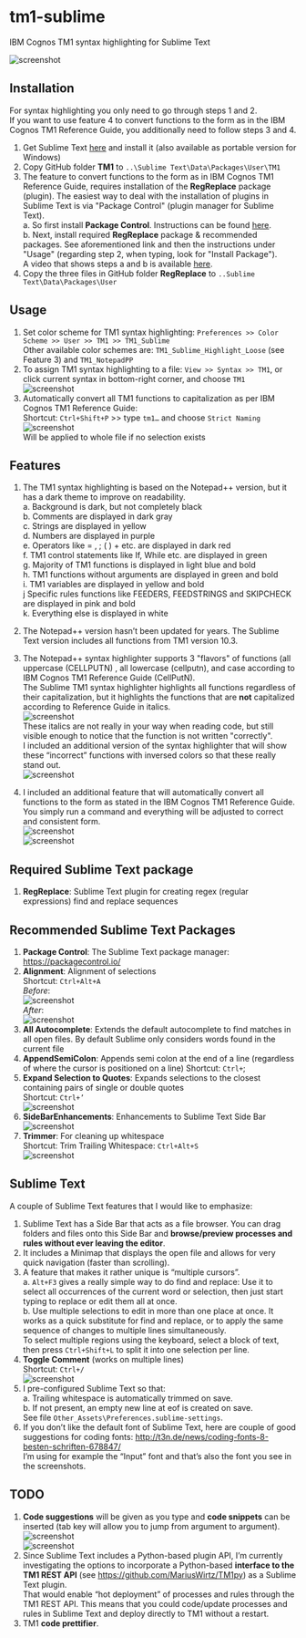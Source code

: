 # tm1-sublime
IBM Cognos TM1 syntax highlighting for Sublime Text

![screenshot](Other_Assets/intro.png "TM1 syntax highlighting in Sublime Text")

## Installation
For syntax highlighting you only need to go through steps 1 and 2.  
If you want to use feature 4 to convert functions to the form as in the IBM Cognos TM1 Reference Guide, you additionally need to follow steps 3 and 4.  

1. Get Sublime Text [here](https://www.sublimetext.com/3) and install it (also available as portable version for Windows)
2. Copy GitHub folder __TM1__ to `..\Sublime Text\Data\Packages\User\TM1`
3. The feature to convert functions to the form as in IBM Cognos TM1 Reference Guide, requires installation of the __RegReplace__ package (plugin). The easiest way to deal with the installation of plugins in Sublime Text is via "Package Control" (plugin manager for Sublime Text).  
  a. So first install __Package Control__. Instructions can be found [here](https://www.granneman.com/webdev/editors/sublime-text/packages/how-to-install-and-use-package-control/).  
  b. Next, install required __RegReplace__ package & recommended packages. See aforementioned link and then the instructions under "Usage" (regarding step 2, when typing, look for "Install Package").  
  A video that shows steps a and b is available [here](https://youtu.be/NID3p0okzYQ).
4. Copy the three files in GitHub folder __RegReplace__ to `..Sublime Text\Data\Packages\User`

## Usage
1. Set color scheme for TM1 syntax highlighting: `Preferences >> Color Scheme >> User >> TM1 >> TM1_Sublime`  
Other available color schemes are: `TM1_Sublime_Highlight_Loose` (see Feature 3) and `TM1_NotepadPP`
2. To assign TM1 syntax highlighting to a file: `View >> Syntax >> TM1`, or click current syntax in bottom-right corner, and choose `TM1`  
![screenshot](Other_Assets/assign.png "")
3. Automatically convert all TM1 functions to capitalization as per IBM Cognos TM1 Reference Guide:  
Shortcut: `Ctrl+Shift+P` >> type `tm1…` and choose `Strict Naming`  
![screenshot](Other_Assets/regrep.png "")  
Will be applied to whole file if no selection exists

## Features
1.	The TM1 syntax highlighting is based on the Notepad++ version, but it has a dark theme to improve on readability.  
  a. Background is dark, but not completely black  
  b. Comments are displayed in dark gray  
  c. Strings are displayed in yellow  
  d. Numbers are displayed in purple  
  e. Operators like = , ; ( ) + etc. are displayed in dark red  
  f. TM1 control statements like If, While etc. are displayed in green  
  g. Majority of TM1 functions is displayed in light blue and bold  
  h. TM1 functions without arguments are displayed in green and bold  
  i. TM1 variables are displayed in yellow and bold  
  j  Specific rules functions like FEEDERS, FEEDSTRINGS and SKIPCHECK are displayed in pink and bold  
  k. Everything else is displayed in white
  
2. The Notepad++ version hasn’t been updated for years. The Sublime Text version includes all functions from TM1 version 10.3.

3.	The Notepad++ syntax highlighter supports 3 "flavors" of functions (all uppercase (CELLPUTN) , all lowercase (cellputn), and case according to IBM Cognos TM1 Reference Guide (CellPutN).  
The Sublime TM1 syntax highlighter highlights all functions regardless of their capitalization, but it highlights the functions that are __not__ capitalized according to Reference Guide in italics.  
![screenshot](Other_Assets/function_italic.png "")  
These italics are not really in your way when reading code, but still visible enough to notice that the function is not written "correctly".  
I included an additional version of the syntax highlighter that will show these “incorrect” functions with inversed colors so that these really stand out.  
![screenshot](Other_Assets/function_inverse.png "")
4. I included an additional feature that will automatically convert all functions to the form as stated in the IBM Cognos TM1 Reference Guide.  
You simply run a command and everything will be adjusted to correct and consistent form.  
![screenshot](Other_Assets/function_regrep.png "")  
![screenshot](Other_Assets/function_correct.png "")

## Required Sublime Text package
1. __RegReplace__: Sublime Text plugin for creating regex (regular expressions) find and replace sequences

## Recommended Sublime Text Packages
1. __Package Control__: The Sublime Text package manager: https://packagecontrol.io/
2. __Alignment__: Alignment of selections  
Shortcut: `Ctrl+Alt+A`  
_Before_:  
![screenshot](Other_Assets/alignment_before.png "")  
_After_:  
![screenshot](Other_Assets/alignment_after.png "")
3. __All Autocomplete__: Extends the default autocomplete to find matches in all open files. By default Sublime only considers words found in the current file
4. __AppendSemiColon__: Appends semi colon at the end of a line (regardless of where the cursor is positioned on a line)
Shortcut: `Ctrl+`;
5. __Expand Selection to Quotes__: Expands selections to the closest containing pairs of single or double quotes  
Shortcut: `Ctrl+’`  
![screenshot](Other_Assets/expand_selection.png "")
6. __SideBarEnhancements__: Enhancements to Sublime Text Side Bar  
![screenshot](Other_Assets/sidebar_enhancements.png "")
7. __Trimmer__: For cleaning up whitespace  
Shortcut: Trim Trailing Whitespace: `Ctrl+Alt+S`  
![screenshot](Other_Assets/trimmer.png "")

## Sublime Text
A couple of Sublime Text features that I would like to emphasize:

1. Sublime Text has a Side Bar that acts as a file browser. You can drag folders and files onto this Side Bar and __browse/preview processes and rules without ever leaving the editor__.
2.	It includes a Minimap that displays the open file and allows for very quick navigation (faster than scrolling).
3.	A feature that makes it rather unique is “multiple cursors”.  
  a. `Alt+F3` gives a really simple way to do find and replace: Use it to select all occurrences of the current word or selection, then just start typing to replace or edit them all at once.  
  b. Use multiple selections to edit in more than one place at once. It works as a quick substitute for find and replace, or to apply the same sequence of changes to multiple lines simultaneously.  
  To select multiple regions using the keyboard, select a block of text, then press `Ctrl+Shift+L` to split it into one selection per line.
4. __Toggle Comment__ (works on multiple lines)  
Shortcut: `Ctrl+/`  
![screenshot](Other_Assets/comment.png "")
5. I pre-configured Sublime Text so that:  
  a. Trailing whitespace is automatically trimmed on save.  
  b. If not present, an empty new line at eof is created on save.  
See file `Other_Assets\Preferences.sublime-settings`.
6.	If you don’t like the default font of Sublime Text, here are couple of good suggestions for coding fonts: http://t3n.de/news/coding-fonts-8-besten-schriften-678847/  
I’m using for example the “Input” font and that’s also the font you see in the screenshots. 

## TODO
1. __Code suggestions__ will be given as you type and __code snippets__ can be inserted (tab key will allow you to jump from argument to argument).  
![screenshot](Other_Assets/code_suggestion.png "")  
![screenshot](Other_Assets/code_snippet.png "")
2. Since Sublime Text includes a Python-based plugin API, I’m currently investigating the options to incorporate a Python-based __interface to the TM1 REST API__ (see https://github.com/MariusWirtz/TM1py) as a Sublime Text plugin.  
That would enable “hot deployment” of processes and rules through the TM1 REST API. This means that you could code/update processes and rules in Sublime Text and deploy directly to TM1 without a restart.
3. TM1 __code prettifier__.

